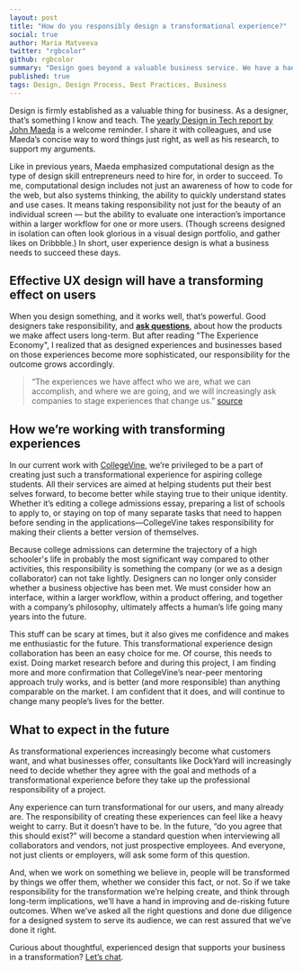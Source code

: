```yaml
---
layout: post
title: "How do you responsibly design a transformational experience?"
social: true
author: Maria Matveeva
twitter: "rgbcolor"
github: rgbcolor
summary: "Design goes beyond a valuable business service. We have a hand in transforming people’s future. How can we deal with this responsibility?"
published: true
tags: Design, Design Process, Best Practices, Business
---
```

 
Design is firmly established as a valuable thing for business. As a designer, that’s something I know and teach. The [yearly Design in Tech report by John Maeda](https://designintechreport.wordpress.com/) is a welcome reminder. I share it with colleagues, and use Maeda’s concise way to word things just right, as well as his research, to support my arguments. 
 
Like in previous years, Maeda emphasized computational design as the type of design skill entrepreneurs need to hire for, in order to succeed. To me, computational design includes not just an awareness of how to code for the web, but also systems thinking, the ability to quickly understand states and use cases. It means taking responsibility not just for the beauty of an individual screen — but the ability to evaluate one interaction’s importance within a larger workflow for one or more users. (Though screens designed in isolation can often look glorious in a visual design portfolio, and gather likes on Dribbble.) In short, user experience design is what a business needs to succeed these days.
 
## Effective UX design will have a transforming effect on users
 
When you design something, and it works well, that’s powerful. Good designers take responsibility, and **[ask questions](https://dockyard.com/blog/2017/06/20/whos-responsible-for-what-happens-after-design)**, about how the products we make affect users long-term. But after reading "The Experience Economy", I realized that as designed experiences and businesses based on those experiences become more sophisticated, our responsibility for the outcome grows accordingly.
 
> “The experiences we have affect who we are, what we can accomplish, and where we are going, and we will increasingly ask companies to stage experiences that change us.” [source](https://books.google.com/books?id=5hs-tyRrSXMC&printsec=frontcover&source=gbs_ge_summary_r&cad=0#v=onepage&q&f=false)
 
## How we’re working with transforming experiences
 
In our current work with [CollegeVine](https://www.collegevine.com/), we’re privileged to be a part of creating just such a transformational experience for aspiring college students. All their services are aimed at helping students put their best selves forward, to become better while staying true to their unique identity. Whether it’s editing a college admissions essay, preparing a list of schools to apply to, or staying on top of many separate tasks that need to happen before sending in the applications—CollegeVine takes responsibility for making their clients a better version of themselves. 
 
Because college admissions can determine the trajectory of a high schooler's life in probably the most significant way compared to other activities, this responsibility is something the company (or we as a design collaborator) can not take lightly. Designers can no longer only consider whether a business objective has been met. We must consider how an interface, within a larger workflow, within a product offering, and together with a company’s philosophy, ultimately affects a human’s life going many years into the future. 
 
This stuff can be scary at times, but it also gives me confidence and makes me enthusiastic for the future. This transformational experience design collaboration has been an easy choice for me. Of course, this needs to exist. Doing market research before and during this project, I am finding more and more confirmation that CollegeVine’s near-peer mentoring approach truly works, and is better (and more responsible) than anything comparable on the market. I am confident that it does, and will continue to change many people’s lives for the better.
 
## What to expect in the future
 
As transformational experiences increasingly become what customers want, and what businesses offer, consultants like DockYard will increasingly need to decide whether they agree with the goal and methods of a transformational experience before they take up the professional responsibility of a project. 
 
Any experience can turn transformational for our users, and many already are. The responsibility of creating these experiences can feel like a heavy weight to carry. But it doesn’t have to be. In the future, “do you agree that this should exist?” will become a standard question when interviewing all collaborators and vendors, not just prospective employees. And everyone, not just clients or employers, will ask some form of this question.
 
And, when we work on something we believe in, people will be transformed by things we offer them, whether we consider this fact, or not. So if we take responsibility for the transformation we’re helping create, and think through long-term implications, we’ll have a hand in improving and de-risking future outcomes. When we’ve asked all the right questions and done due diligence for a designed system to serve its audience, we can rest assured that we’ve done it right. 
 
Curious about thoughtful, experienced design that supports your business in a transformation? [Let’s chat](https://dockyard.com/contact/hire-us). 
